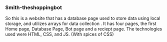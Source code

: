 ### Smith-theshoppingbot
So this is a website that has a database page used to store data using local storage, and utilizes arrays for data collection . 
It has four pages, the first Home page, Database Page, Bot page and a reciept page.
The technologies used were HTML, CSS, and JS. (With spices of CSS) 
